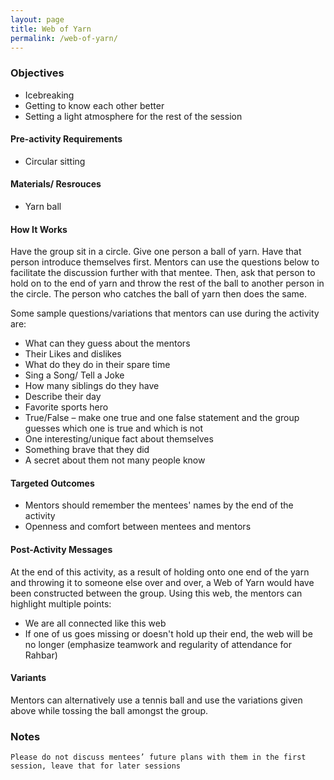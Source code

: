 ```yaml
---
layout: page
title: Web of Yarn
permalink: /web-of-yarn/
---
```


### Objectives
- Icebreaking
- Getting to know each other better
- Setting a light atmosphere for the rest of the session

#### Pre-activity Requirements
- Circular sitting

#### Materials/ Resrouces
- Yarn ball

#### How It Works
Have the group sit in a circle. Give one person a ball of yarn. Have that person introduce themselves first. Mentors can use the questions below to facilitate the discussion further with that mentee. Then, ask that person to hold on to the end of yarn and throw the rest of the ball to another person in the circle. The person who catches the ball of yarn then does the same.

Some sample questions/variations that mentors can use during the activity are:

- What can they guess about the mentors
- Their Likes and dislikes
- What do they do in their spare time
- Sing a Song/ Tell a Joke
- How many siblings do they have
- Describe their day
- Favorite sports hero
- True/False – make one true and one false statement and the group guesses which one is true and which is not
- One interesting/unique fact about themselves
- Something brave that they did
- A secret about them not many people know

#### Targeted Outcomes
- Mentors should remember the mentees' names by the end of the activity
- Openness and comfort between mentees and mentors

#### Post-Activity Messages
At the end of this activity, as a result of holding onto one end of the yarn and throwing it to someone else over and over, a Web of Yarn would have been constructed between the group. Using this web, the mentors can highlight multiple points:

- We are all connected like this web
- If one of us goes missing or doesn't hold up their end, the web will be no longer (emphasize teamwork and regularity of attendance for Rahbar)

#### Variants
Mentors can alternatively use a tennis ball and use the variations given above while tossing the ball amongst the group.

### Notes
```Please do not discuss mentees’ future plans with them in the first session, leave that for later sessions```
